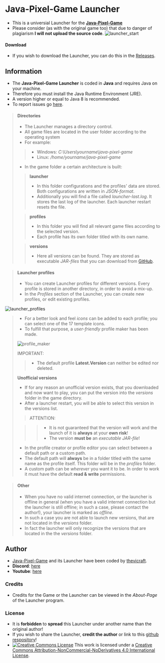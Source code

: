 # Java-Pixel-Game Launcher

+ This is a universial Launcher for the **[Java-Pixel-Game](https://github.com/thevicraft/java-pixel-game)**
+ Please consider (as with the original game too) that due to danger of plagiarism **I will not upload the source code**.
![launcher_start](https://user-images.githubusercontent.com/80700279/232238373-c98c3f91-0ce3-4d99-9626-7310c8df1253.png)

#### Download
+ If you wish to download the Launcher, you can do this in the [Releases](https://github.com/thevicraft/jpg-launcher/releases).

## Information

+ The **Java-Pixel-Game Launcher** is coded in **Java** and requires Java on your machine.
+ Therefore you must install the Java Runtime Environment (JRE).
+ A version higher or equal to Java 8 is recommended.
+ To report issues go [here](https://github.com/thevicraft/jpg-launcher/issues).

> #### Directories
> - The Launcher manages a directory control.
> - All game files are located in the user folder according to the operating system
> - For example:
>
>> - Windows: *C:\Users\yourname\java-pixel-game*
>> - Linux: */home/yourname/java-pixel-game*
>
> - In the game folder a certain architecture is built:
>
>> **launcher**
>> - In this folder configurations and the profiles' data are stored. Both configurations are written in *JSON-format*.
>> - Additionally you will find a file called *launcher-last.log*. It stores the last log of the launcher. Each launcher restart resets the file.
>
>> **profiles**
>> - In this folder you will find all relevant game files according to the selected version.
>> - Each profile has its own folder titled with its own name.
>
>> **versions**
>> - Here all versions can be found. They are stored as executable *JAR-files* that you can download from [GitHub](https://github.com/thevicraft/java-pixel-game/releases).


> #### Launcher profiles
> - You can create Launcher profiles for different versions. Every profile is stored in another directory, in order to avoid a mix-up.
> - In the *Profiles* section of the Launcher, you can create new profiles, or edit existing profiles.
>
![launcher_profiles](https://user-images.githubusercontent.com/80700279/232238371-ba152e53-4039-4f26-b8df-2e1ffc5c669c.png)
>
> - For a better look and feel *icons* can be added to each profile; you can select one of the 17 template icons.
> - To fulfill that purpose, a *user-friendly* profile maker has been made.
>
> ![profile_maker](https://user-images.githubusercontent.com/80700279/232238368-6c7376a8-1b9a-4560-a1d6-974c33358df7.png)
>
> IMPORTANT: 
>> - The default profile **Latest.Version** can neither be edited nor deleted. 
>
> **Unofficial versions**
> - If for any reason an unofficial version exists, that you downloaded and now want to play, you can put the version into the *versions* folder in the game directory.
> - After a launcher restart, you will be able to select this version in the versions list.
>
>> ATTENTION:
>
>>> - It is not guaranteed that the version will work and the launch of it is **always** at your **own risk**!
>>> - The version **must be** an *executable JAR-file*!
>
> - In the profile creator or profile editor you can select between a default path or a custom path.
> - The default path will **always** be in a folder titled with the same name as the profile itself. This folder will be in the *profiles* folder.
> - A custom path can be *wherever* you want it to be. In order to work it must have the default **read & write** permissions.
>

> #### Other
> - When you have no valid internet connection, or the launcher is offline in general (when you have a valid internet connection but the launcher is still offline; in such a case, please contact the author!), your launcher is marked as *offline*.
> - In such a case you are not able to launch new versions, that are not located in the *versions* folder.
> - In fact the launcher will only recognize the versions that are located in the the *versions* folder.


## Author
+ [Java-Pixel-Game](https://github.com/thevicraft/java-pixel-game) and its Launcher have been coded by [thevicraft](https://github.com/thevicraft).
+ **Discord**: [here](https://discord.com/invite/pXDxjKB7q3)
+ **Youtube**: [here](https://www.youtube.com/channel/UCjiP-NZ-BqZiH9IlEW-shLw)

### Credits

+ Credits for the Game or the Launcher can be viewed in the *About-Page* of the Launcher program.

### License
+ It is **forbidden** to **spread** this Launcher under another name than the original author!
+ If you wish to share the Launcher, **credit the author** or link to this [github respository](https://github.com/thevicraft/java-pixel-game)!
+ [![Creative Commons License](https://i.creativecommons.org/l/by-nc-nd/4.0/88x31.png)](http://creativecommons.org/licenses/by-nc-nd/4.0/)
This work is licensed under a [Creative Commons Attribution-NonCommercial-NoDerivatives 4.0 International License](http://creativecommons.org/licenses/by-nc-nd/4.0/).
